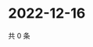 # 2022-12-16

共 0 条

<!-- BEGIN WEIBO -->
<!-- 最后更新时间 Fri Dec 16 2022 03:11:00 GMT+0800 (China Standard Time) -->

<!-- END WEIBO -->
